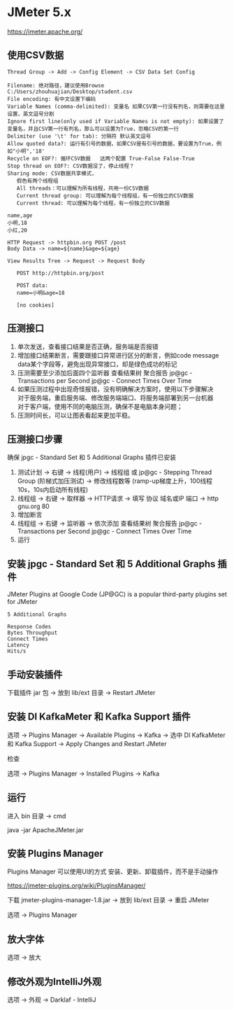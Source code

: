 # JMeter 5.x

https://jmeter.apache.org/

## 使用CSV数据

```
Thread Group -> Add -> Config Element -> CSV Data Set Config

Filename: 绝对路径，建议使用Browse C:/Users/zhouhuajian/Desktop/student.csv
File encoding: 有中文设置下编码
Variable Names (comma-delimited): 变量名 如果CSV第一行没有列名，则需要在这里设置，英文逗号分割
Ignore first line(only used if Variable Names is not empty): 如果设置了变量名，并且CSV第一行有列名，那么可以设置为True，忽略CSV的第一行
Delimiter (use '\t' for tab): 分隔符 默认英文逗号
Allow quoted data?: 运行有引号的数据，如果CSV是有引号的数据，要设置为True，例如"小明",'18'
Recycle on EOF?: 循环CSV数据   这两个配置 True-False False-True
Stop thread on EOF?: CSV数据没了，停止线程？
Sharing mode: CSV数据共享模式，
   假色有两个线程组
   All threads：可以理解为所有线程，共用一份CSV数据
   Current thread group: 可以理解为每个线程组，有一份独立的CSV数据
   Current thread: 可以理解为每个线程，有一份独立的CSV数据
   
name,age
小明,18
小红,20   

HTTP Request -> httpbin.org POST /post
Body Data -> name=${name}&age=${age}

View Results Tree -> Request -> Request Body

   POST http://httpbin.org/post

   POST data:
   name=小明&age=18
   
   [no cookies]
```

## 压测接口

1. 单次发送，查看接口结果是否正确，服务端是否报错
2. 增加接口结果断言，需要跟接口异常进行区分的断言，例如code message data某个字段等，避免出现异常接口，却是绿色成功的标记
3. 压测需要至少添加后面四个监听器 查看结果树 聚合报告 jp@gc - Transactions per Second jp@gc - Connect Times Over Time
4. 如果压测过程中出现奇怪报错，没有明确解决方案时，使用以下步骤解决  
   对于服务端，重启服务端、修改服务端端口、将服务端部署到另一台机器  
   对于客户端，使用不同的电脑压测，确保不是电脑本身问题；
5. 压测时间长，可以让图表看起来更加平稳。

## 压测接口步骤

确保 jpgc - Standard Set 和 5 Additional Graphs 插件已安装

1. 测试计划 -> 右键 -> 线程(用户) -> 线程组 或 jp@gc - Stepping Thread Group (阶梯式加压测试) -> 修改线程数等 (ramp-up梯度上升，100线程 10s，10s内启动所有线程)
2. 线程组 -> 右键 -> 取样器 -> HTTP请求 -> 填写 协议 域名或IP 端口 -> http gnu.org 80
3. 增加断言
4. 线程组 -> 右键 -> 监听器 -> 依次添加 查看结果树 聚合报告 jp@gc - Transactions per Second jp@gc - Connect Times Over Time
5. 运行

## 安装 jpgc - Standard Set 和 5 Additional Graphs 插件

JMeter Plugins at Google Code (JP@GC) is a popular third-party plugins set for JMeter

```
5 Additional Graphs

Response Codes
Bytes Throughput
Connect Times
Latency
Hits/s
```

## 手动安装插件

下载插件 jar 包 -> 放到 lib/ext 目录 -> Restart JMeter

## 安装 DI KafkaMeter 和 Kafka Support 插件

选项 -> Plugins Manager -> Available Plugins -> Kafka -> 选中 DI KafkaMeter 和 Kafka Support -> Apply Changes and Restart JMeter

检查

选项 -> Plugins Manager -> Installed Plugins -> Kafka

## 运行

进入 bin 目录 -> cmd

java -jar ApacheJMeter.jar

## 安装 Plugins Manager 

Plugins Manager 可以使用UI的方式 安装、更新、卸载插件，而不是手动操作

https://jmeter-plugins.org/wiki/PluginsManager/

下载 jmeter-plugins-manager-1.8.jar -> 放到 lib/ext 目录 -> 重启 JMeter

选项 -> Plugins Manager

## 放大字体

选项 -> 放大

## 修改外观为IntelliJ外观

选项 -> 外观 -> Darklaf - IntelliJ
